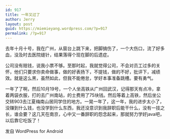 ```yaml
---
id: 917
title: 一年又过了
author: Jerry
layout: post
guid: https://miemieyang.wordpress.com/?p=917
permalink: /?p=917
---
```

去年十月十号，我在广州，从窗台上跳下来，把脚搞伤了，一个大伤口，流了好多血，没及时去医院缝针，结果落得个现在脚的后遗症。

公司没有赔钱，说我小票不够。至那时起，我就觉得公司，不会对员工过多的关怀，他们只要求你卖命做事，做的好表扬下，不提钱，做的不好，批评下，减绩效。就是这么黑，虽然如此，但我不能倦怠，学好本事准备跳槽。要有勇气。

一年了了啊，然后10月19号，一个人坐高铁从广州回武汉，记得那天有点冷，拿着两袋衣服，打的去广州南站，的士费用了75块钱。然后等着上高铁，然后坐公交转903去江夏梅南山居同学住的地方。一晃一年了，这一年，我的进步太小了，没赚到什么钱，也没学到什么东西，我还没意识到我辞职后能干什么，没有一技之长，谁会要？这几天在南京，心中又一番辞职的怨念起来，那就努力学好java吧，以后靠它吃饭了！

<span class="post_sig">发自 WordPress for Android</span>